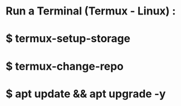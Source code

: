 # Run a Terminal (Termux - Linux) :

# $ termux-setup-storage
# $ termux-change-repo
# $ apt update && apt upgrade -y
